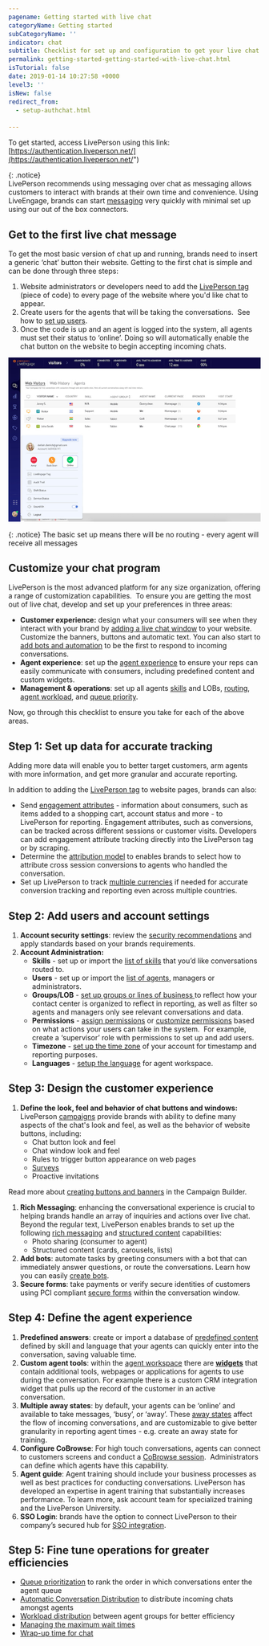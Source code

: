 ```yaml
---
pagename: Getting started with live chat
categoryName: Getting started
subCategoryName: ''
indicator: chat
subtitle: Checklist for set up and configuration to get your live chat program running
permalink: getting-started-getting-started-with-live-chat.html
isTutorial: false
date: 2019-01-14 10:27:58 +0000
level3: ''
isNew: false
redirect_from:
  - setup-authchat.html

---
```


To get started, access LivePerson using this link: [https://authentication.liveperson.net/](https://authentication.liveperson.net/")

{: .notice}  
LivePerson recommends using messaging over chat as messaging allows customers to interact with brands at their own time and convenience. Using LiveEngage, brands can start [messaging](getting-started-quick-start-guides-web-messaging-quick-start.html) very quickly with minimal set up using our out of the box connectors.

## Get to the first live chat message

To get the most basic version of chat up and running, brands need to insert a generic ‘chat’ button their website. Getting to the first chat is simple and can be done through three steps:

1. Website administrators or developers need to add the [LivePerson tag](getting-started-add-the-liveperson-tag-to-your-website.html) (piece of code) to every page of the website where you'd like chat to appear.
2. Create users for the agents that will be taking the conversations.  See how to [set up users](admin-settings-create-and-manage-users.html).
3. Once the code is up and an agent is logged into the system, all agents must set their status to ‘online’. Doing so will automatically enable the chat button on the website to begin accepting incoming chats.

![](/img/chat-workspace.jpg)

{: .notice}
The basic set up means there will be no routing - every agent will receive all messages

## Customize your chat program

LivePerson is the most advanced platform for any size organization, offering a range of customization capabilities.  To ensure you are getting the most out of live chat, develop and set up your preferences in three areas:

* **Customer experience:** design what your consumers will see when they interact with your brand by [adding a live chat window](messaging-channels-live-chat-add-live-chat-to-your-website.html) to your website. Customize the banners, buttons and automatic text. You can also start to [add bots and automation](getting-started-getting-started-with-bots.html) to be the first to respond to incoming conversations.
* **Agent experience**: set up the [agent experience](agent-manager-workspace-agent-tools-for-live-chat-agent-workspace-for-live-chat.html) to ensure your reps can easily communicate with consumers, including predefined content and custom widgets.
* **Management & operations**: set up all agents [skills](admin-settings-skills-groups-set-the-agent-group-hierarchy.html) and LOBs, [routing](/contact-center-management-live-chat-operations-automatic-conversation-distribution.html), [agent workload](contact-center-management-live-chat-operations-agent-groups-workload-distribution.html), and [queue priority](contact-center-management-live-chat-operations-queue-prioritization-for-live-chat.html).

Now, go through this checklist to ensure you take for each of the above areas.

## Step 1: Set up data for accurate tracking

Adding more data will enable you to better target customers, arm agents with more information, and get more granular and accurate reporting.

In addition to adding the [LivePerson tag](getting-started-add-the-liveperson-tag-to-your-website.html) to website pages, brands can also:

* Send [engagement attributes](data-reporting-engagement-attributes-setting-up-engagement-attributes.html) - information about consumers, such as items added to a shopping cart, account status and more - to LivePerson for reporting. Engagement attributes, such as conversions, can be tracked across different sessions or customer visits. Developers can add engagement attribute tracking directly into the LivePerson tag or by scraping.
* Determine the [attribution model](data-reporting-engagement-attributes-attribution-model.html) to enables brands to select how to attribute cross session conversions to agents who handled the conversation.
* Set up LivePerson to track [multiple currencies](data-reporting-engagement-attributes-multi-currency.html) if needed for accurate conversion tracking and reporting even across multiple countries.

## Step 2: Add users and account settings

1. **Account security settings**: review the [security recommendations](security-regulations-security-account-security-recommendations.html) and apply standards based on your brands requirements.
2. **Account Administration:**
   * **Skills** - set up or import the [list of skills](admin-settings-skills-groups-connect-visitors-to-agents-by-skills.html#creating-and-assigning-skills.html) that you’d like conversations routed to.
   * **Users** - set up or import the [list of agents](admin-settings-create-and-manage-users.html), managers or administrators.
   * **Groups/LOB** - [set up groups or lines of business ](admin-settings-skills-groups-set-the-agent-group-hierarchy.html)to reflect how your contact center is organized to reflect in reporting, as well as filter so agents and managers only see relevant conversations and data.
   * **Permissions** - [assign permissions](admin-settings-permissions-assign-permissions.html) or [customize permissions](admin-settings-permissions-customize-permissions.html) based on what actions your users can take in the system.  For example, create a ‘supervisor’ role with permissions to set up and add users.
   * **Timezone** - [set up the time zone](admin-settings-set-the-time-zone.html) of your account for timestamp and reporting purposes.
   * **Languages** - [setup the language](admin-settings-supported-languages.html) for agent workspace.

## Step 3: Design the customer experience

1. **Define the look, feel and behavior of chat buttons and windows:** LivePerson [campaigns](contact-center-management-campaigns-campaigns-overview.html) provide brands with ability to define many aspects of the chat's look and feel, as well as the behavior of website buttons, including:
   * Chat button look and feel
   * Chat window look and feel
   * Rules to trigger button appearance on web pages
   * [Surveys](contact-center-management-live-chat-operations-surveys-with-live-chat.html)
   * Proactive invitations

Read more about [creating buttons and banners](contact-center-management-campaigns-creating-buttons-and-banners.html) in the Campaign Builder.

1. **Rich Messaging**: enhancing the conversational experience is crucial to helping brands handle an array of inquiries and actions over live chat. Beyond the regular text, LivePerson enables brands to set up the following [rich messaging](messaging-channels-rich-messaging-rich-messaging-overview.html) and [structured  content](messaging-channels-rich-messaging-rich-messaging-overview.html) capabilities:
   * Photo sharing (consumer to agent)
   * Structured content (cards, carousels, lists)
2. **Add bots**:  automate tasks by greeting consumers with a bot that can immediately answer questions, or route the conversations. Learn how you can easily [create bots](getting-started-getting-started-with-bots.html).
3. **Secure forms**: take payments or verify secure identities of customers using  PCI compliant [secure forms](security-regulations-secure-forms-secure-forms-for-chat-user-guide.html) within the conversation window.

## Step 4: Define the agent experience

1. **Predefined answers**: create or import a database of [predefined content](agent-manager-workspace-workspace-configuration-predefined-content-overview.html) defined by skill and language that your agents can quickly enter into the conversation, saving valuable time.
2. **Custom agent tools**: within the [agent workspace](agent-manager-workspace-agent-tools-for-live-chat-agent-workspace-for-live-chat.html) there are [**widgets**](agent-manager-workspace-workspace-configuration-adding-your-own-widgets.html) that contain additional tools, webpages or applications for agents to use during the conversation. For example there is a custom CRM integration widget that pulls up the record of the customer in an active conversation.
3. **Multiple away states**: by default, your agents can be ‘online’ and available to take messages, ‘busy’, or ‘away’. These [away states](agent-manager-workspace-workspace-configuration-multiple-away-states.html) affect the flow of incoming conversations, and are customizable to give better granularity in reporting agent times - e.g. create an away state for training.
4. **Configure CoBrowse**: For high touch conversations, agents can connect to customers screens and conduct a [CoBrowse session](agent-manager-workspace-agent-tools-for-live-chat-cobrowse-for-live-chat.html).  Administrators can define which agents have this capability.
5. **Agent guide**: Agent training should include your business processes as well as best practices for conducting conversations. LivePerson has developed an expertise in agent training that substantially increases performance.  To learn more, ask account team for specialized training and the LivePerson University.
6. **SSO Login**: brands have the option to connect LivePerson to their company’s secured hub for [SSO integration](Security-regulations-SSO-unified-login.html).

## Step 5: Fine tune operations for greater efficiencies

* [Queue prioritization](contact-center-management-live-chat-operations-queue-prioritization-for-live-chat.html) to rank the order in which conversations enter the agent queue
* [Automatic Conversation Distribution](contact-center-management-live-chat-operations-automatic-conversation-distribution.html) to distribute incoming chats amongst agents
* [Workload distribution](contact-center-management-live-chat-operations-agent-groups-workload-distribution.html) between agent groups for better efficiency
* [Managing the maximum wait times](contact-center-management-live-chat-operations-managing-maximum-wait-times.html)
* [Wrap-up time for chat](contact-center-management-live-chat-operations-wrap-up-time.html)
